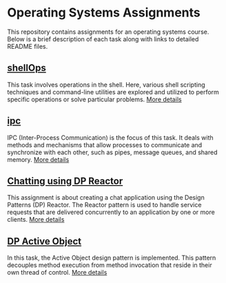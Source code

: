 # Operating Systems Assignments

This repository contains assignments for an operating systems course. Below is a brief description of each task along with links to detailed README files.

## [shellOps](./Task1_ShellOps)
This task involves operations in the shell. Here, various shell scripting techniques and command-line utilities are explored and utilized to perform specific operations or solve particular problems. [More details](./shellOps/README.md)

## [ipc](./ipc/README.md)
IPC (Inter-Process Communication) is the focus of this task. It deals with methods and mechanisms that allow processes to communicate and synchronize with each other, such as pipes, message queues, and shared memory. [More details](./ipc/README.md)

## [Chatting using DP Reactor](./ChattingUsingDPReactor/README.md)
This assignment is about creating a chat application using the Design Patterns (DP) Reactor. The Reactor pattern is used to handle service requests that are delivered concurrently to an application by one or more clients. [More details](./ChattingUsingDPReactor/README.md)

## [DP Active Object](./DPActiveObject/README.md)
In this task, the Active Object design pattern is implemented. This pattern decouples method execution from method invocation that reside in their own thread of control. [More details](./DPActiveObject/README.md)
